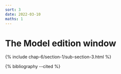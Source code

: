 ```yaml
---
sort: 3
date: 2022-03-10
maths: 1
---
```


# The Model edition window

{% include chap-6/section-1/sub-section-3.html %}

{% bibliography --cited %}

